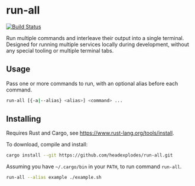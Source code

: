 # run-all

[![Build Status](https://travis-ci.org/headexplodes/run-all.svg?branch=master)](https://travis-ci.org/headexplodes/run-all)

Run multiple commands and interleave their output into a single terminal. Designed for running multiple services locally during development, without any special tooling or multiple terminal tabs.

## Usage

Pass one or more commands to run, with an optional alias before each command.

```bash
run-all [{-a|--alias} <alias>] <command> ...
```

## Installing

Requires Rust and Cargo, see https://www.rust-lang.org/tools/install.

To download, compile and install:

```bash
cargo install --git https://github.com/headexplodes/run-all.git
```

Assuming you have `~/.cargo/bin` in your `PATH`, to run command `run-all`.

```bash
run-all --alias example ./example.sh
```
